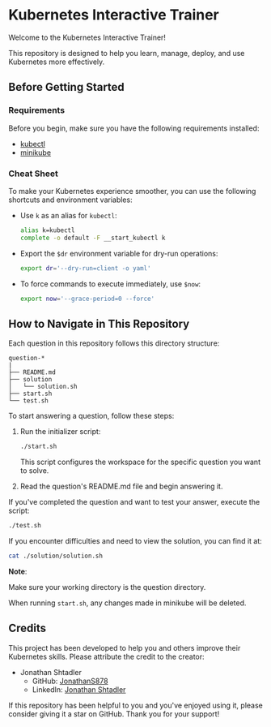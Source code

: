 # Kubernetes Interactive Trainer

Welcome to the Kubernetes Interactive Trainer!

This repository is designed to help you learn, manage, deploy, and use Kubernetes more effectively.

## Before Getting Started

### Requirements
Before you begin, make sure you have the following requirements installed:
- [kubectl](https://kubernetes.io/docs/tasks/tools/install-kubectl-linux/)
- [minikube](https://minikube.sigs.k8s.io/docs/start/)

### Cheat Sheet
To make your Kubernetes experience smoother, you can use the following shortcuts and environment variables:

- Use `k` as an alias for `kubectl`:
  ```bash
  alias k=kubectl
  complete -o default -F __start_kubectl k
  ```

- Export the `$dr` environment variable for dry-run operations:
  ```bash
  export dr='--dry-run=client -o yaml'
  ```

- To force commands to execute immediately, use `$now`:
  ```bash
  export now='--grace-period=0 --force'
  ```

## How to Navigate in This Repository

Each question in this repository follows this directory structure:

```
question-*
|
├── README.md
├── solution
│   └── solution.sh
├── start.sh
└── test.sh
```

To start answering a question, follow these steps:
1. Run the initializer script:
   ```bash
   ./start.sh
   ```
   This script configures the workspace for the specific question you want to solve.

2. Read the question's README.md file and begin answering it.

If you've completed the question and want to test your answer, execute the script:
```bash
./test.sh
```

If you encounter difficulties and need to view the solution, you can find it at:
```bash
cat ./solution/solution.sh
```

**Note**:

Make sure your working directory is the question directory.

When running `start.sh`, any changes made in minikube will be deleted.

## Credits

This project has been developed to help you and others improve their Kubernetes skills. Please attribute the credit to the creator:
- Jonathan Shtadler
  - GitHub: [JonathanS878](https://github.com/JonathanS878)
  - LinkedIn: [Jonathan Shtadler](www.linkedin.com/in/jonathan-shtadler)

If this repository has been helpful to you and you've enjoyed using it, please consider giving it a star on GitHub. Thank you for your support!
